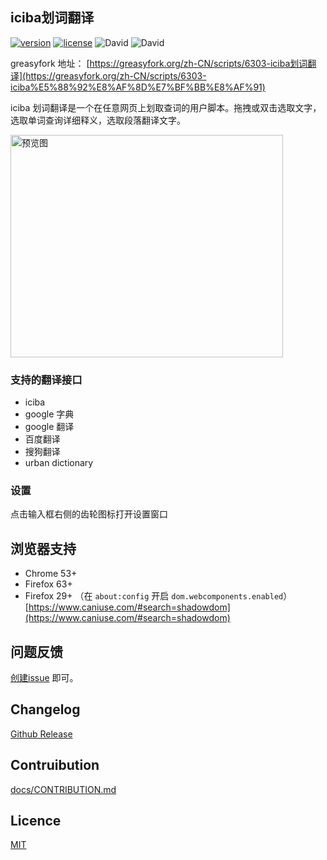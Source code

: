 iciba划词翻译
-------------

[![version](https://img.shields.io/github/package-json/v/Firefox-Pro-Coding/iciba-translate-userscript.svg?style=flat-square)](https://greasyfork.org/zh-CN/scripts/6303-iciba)
[![license](https://img.shields.io/badge/license-MIT-green.svg?longCache=true&style=flat-square)](LICENSE)
![David](https://img.shields.io/david/Firefox-Pro-Coding/iciba-translate-userscript.svg?style=flat-square)
![David](https://img.shields.io/david/dev/Firefox-Pro-Coding/iciba-translate-userscript.svg?style=flat-square)

greasyfork 地址： [https://greasyfork.org/zh-CN/scripts/6303-iciba划词翻译](https://greasyfork.org/zh-CN/scripts/6303-iciba%E5%88%92%E8%AF%8D%E7%BF%BB%E8%AF%91)

iciba 划词翻译是一个在任意网页上划取查词的用户脚本。拖拽或双击选取文字，选取单词查询详细释义，选取段落翻译文字。

<img height="356" width="436" title="预览图" src="https://user-images.githubusercontent.com/2271900/56849792-ccae5c80-692b-11e9-810e-e0545d360392.gif" />

### 支持的翻译接口
- iciba
- google 字典
- google 翻译
- 百度翻译
- 搜狗翻译
- urban dictionary

### 设置
点击输入框右侧的齿轮图标打开设置窗口

## 浏览器支持
- Chrome 53+
- Firefox 63+
- Firefox 29+ （在 `about:config` 开启 `dom.webcomponents.enabled`）
  [https://www.caniuse.com/#search=shadowdom](https://www.caniuse.com/#search=shadowdom)

## 问题反馈
[创建issue](https://github.com/Firefox-Pro-Coding/iciba-translate-userscript/issues) 即可。

## Changelog
[Github Release](https://github.com/Firefox-Pro-Coding/iciba-translate-userscript/releases)

## Contruibution
[docs/CONTRIBUTION.md](docs/CONTRIBUTING.md)

## Licence
[MIT](LICENSE)
